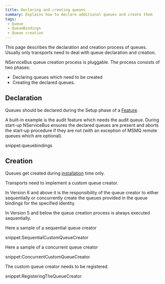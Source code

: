 ```yaml
---
title: Declaring and creating queues
summary: Explains how to declare additional queues and create them
tags:
 - Queue
 - QueueBindings
 - Queue creation
---
```


This page describes the declaration and creation process of queues. Usually only transports need to deal with queue declaration and creation.

NServiceBus queue creation process is pluggable. The process consists of two phases:

* Declaring queues which need to be created
* Creating the declared queues.


## Declaration

Queues should be declared during the Setup phase of a [Feature](/nservicebus/pipeline/features.md).

A built-in example is the audit feature which needs the audit queue. During start-up NServiceBus ensures the declared queues are present and aborts the start-up procedure if they are not (with an exception of MSMQ remote queues which are optional).

snippet:queuebindings


## Creation

Queues get created during [installation](/nservicebus/operations/installers.md) time only.

Transports need to implement a custom queue creator.

In Version 6 and above it is the responsibility of the queue creator to either sequentially or concurrently create the queues provided in the queue bindings for the specified identity.

In Version 5 and below the queue creation process is always executed sequentially.

Here a sample of a sequential queue creator

snippet:SequentialCustomQueueCreator

Here a sample of a concurrent queue creator

snippet:ConcurrentCustomQueueCreator

The custom queue creator needs to be registered.

snippet:RegisteringTheQueueCreator